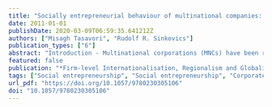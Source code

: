 ```yaml
---
title: "Socially entrepreneurial behaviour of multinational companies: Are MNCs 'social entrepreneurs'?"
date: 2011-01-01
publishDate: 2020-03-09T06:59:35.641212Z
authors: ["Misagh Tasavori", "Rudolf R. Sinkovics"]
publication_types: ["6"]
abstract: "Introduction - Multinational corporations (MNCs) have been recognized as the key agents of globalization. Rugman and Verbeke (2004) highlight the fact that most MNCs’ sales are within their home region, namely in North America, the European Union and Asia. On the other hand, Dunning and Lundan (2008) emphasize that MNCs are deemed to be not only bringers of economic development but also agents of social well-being, especially in less developed countries. Thus, a growing number of MNCs are altering their strategies to play a substantial role as regional agents to solve social challenges. They are embracing a new approach to corporate social responsibility (CSR) by reformulating their CSR activities. They identify social problems, not as a challenge to be avoided, but as a profitable opportunity that can be seized. Among various social problems, this paper will focus on poverty, which has inspired MNCs’ efforts in less developed countries (London and Hart, 2004; Prahalad, 2009). For instance, the bottom of the pyramid (BOP) approach explains the new strategy for implementing social responsibility and poverty reduction as well as making profit. In his seminal book, The Fortune at the Bottom of the Pyramid, Prahalad (2004) provides examples of pioneering MNCs in emerging markets that have modified their businesses and processes. As in many emerging fields, most of the examples and case studies about the innovative initiatives of MNCs in offering sustainable solutions to social hurdles are fragmented and there have been few attempts to provide a theoretical explanation. Thus, this research aims to bridge this gap by borrowing the literature from entrepreneurship and social entrepreneurship domains. The primary contribution of this chapter will be to offer a theoretical clarification of the socially entrepreneurial behaviour of MNCs. Moreover, this conceptual work will contribute to extending the literature of international business and social entrepreneurship (SE) by offering the term ‘corporate social entrepreneurship’ as a new avenue for learning about MNCs’ role as social agents."
featured: false
publication: "*Firm-level Internationalisation, Regionalism and Globalization*"
tags: ["Social entrepreneurship", "Social entrepreneurship", "Corporate social responsibility", "CSR", "Bottom of the pyramid (BOP)", ""]
url_pdf: "https://doi.org/10.1057/9780230305106"
doi: "10.1057/9780230305106"
---
```


